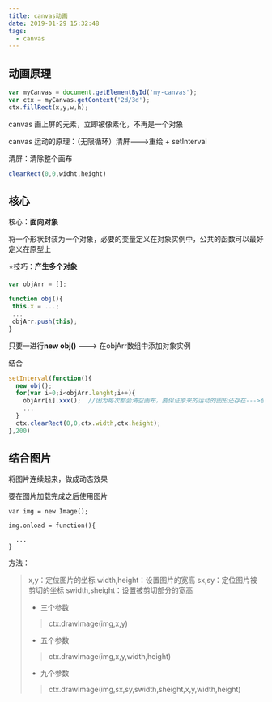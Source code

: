 ```yaml
---
title: canvas动画
date: 2019-01-29 15:32:48
tags: 
  - canvas
---
```


## 动画原理

```javascript
var myCanvas = document.getElementById('my-canvas');
var ctx = myCanvas.getContext('2d/3d');
ctx.fillRect(x,y,w,h);
```


canvas 画上屏的元素，立即被像素化，不再是一个对象

canvas 运动的原理：（无限循环）清屏--->重绘  +   setInterval

清屏：清除整个画布  
```javascript
clearRect(0,0,widht,height)
```

## 核心

核心：**面向对象**

将一个形状封装为一个对象，必要的变量定义在对象实例中，公共的函数可以最好定义在原型上


⭐技巧：**产生多个对象**
```javascript
var objArr = [];

function obj(){
 this.x = ...;
 ...
 objArr.push(this);
}
```

只要一进行**new obj()**  --->   在objArr数组中添加对象实例

结合
```javascript
setInterval(function(){
  new obj();
  for(var i=0;i<objArr.lenght;i++){
    objArr[i].xxx();  //因为每次都会清空画布，要保证原来的运动的图形还存在--->使用for循环每次进行触发 
    ...
  }
  ctx.clearRect(0,0,ctx.width,ctx.height);
},200)
```

## 结合图片

将图片连续起来，做成动态效果

要在图片加载完成之后使用图片
```
var img = new Image();

img.onload = function(){

  ...
}
```

方法：
> x,y：定位图片的坐标
> width,height：设置图片的宽高
> sx,sy：定位图片被剪切的坐标
> swidth,sheight：设置被剪切部分的宽高
> - 三个参数
> >   ctx.drawImage(img,x,y)
>
> - 五个参数
> >   ctx.drawImage(img,x,y,width,height)
> - 九个参数
> >   ctx.drawImage(img,sx,sy,swidth,sheight,x,y,width,height)